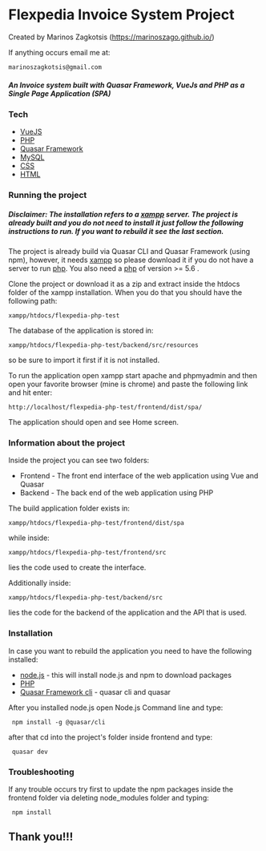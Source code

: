 # Flexpedia Invoice System Project

Created by Marinos Zagkotsis (https://marinoszago.github.io/)

If anything occurs email me at: 

```
marinoszagkotsis@gmail.com
```
##### An Invoice system built with Quasar Framework, VueJs and PHP as a Single Page Application (SPA)

### Tech

* [VueJS] 
* [PHP]
* [Quasar Framework] 
* [MySQL]
* [CSS]
* [HTML]


### Running the project

##### Disclaimer: The installation refers to a [xampp] server. The project is already built and you do not need to install it just follow the following instructions to run. If you want to rebuild it see the last section.

The project is already build via Quasar CLI and Quasar Framework (using npm), however,  it needs [xampp] so please download it if you do not have a server to run [php]. You also need a [php] of version >= 5.6 .

Clone the project or download it as a zip and extract inside the htdocs folder of the xampp installation. When you do that you should have the following path: 

```
xampp/htdocs/flexpedia-php-test
```
The database of the application is stored in:
```
xampp/htdocs/flexpedia-php-test/backend/src/resources
```
so be sure to import it first if it is not installed.

To run the application open xampp start apache and phpmyadmin and then open your favorite browser (mine is chrome) and paste the following link and hit enter: 
```
http://localhost/flexpedia-php-test/frontend/dist/spa/
```
The application should open and see Home screen.

### Information about the project
Inside the project you can see two folders:
* Frontend - The front end interface of the web application using Vue and Quasar
* Backend - The back end of the web application using PHP 

The build application folder exists in: 
```
xampp/htdocs/flexpedia-php-test/frontend/dist/spa
```

while inside: 
```
xampp/htdocs/flexpedia-php-test/frontend/src
```
lies the code used to create the interface. 

Additionally inside: 
```
xampp/htdocs/flexpedia-php-test/backend/src
```
lies the code for the backend of the application and the API that is used.

### Installation
In case you want to rebuild the application you need to have the following installed: 
* [node.js] - this will install node.js and npm to download packages 
* [PHP]
* [Quasar Framework cli] - quasar cli and quasar

After you installed node.js open Node.js Command line and type: 
```
 npm install -g @quasar/cli
```

after that cd into the project's folder inside frontend and type:
```
 quasar dev
```

### Troubleshooting

If any trouble occurs try first to update the npm packages inside the frontend folder via deleting node_modules folder and typing: 
```
 npm install
```


## Thank you!!!

[//]: # (These are reference links used in the body of this note and get stripped out when the markdown processor does its job. There is no need to format nicely because it shouldn't be seen. Thanks SO - http://stackoverflow.com/questions/4823468/store-comments-in-markdown-syntax)


   [marinoszago]: <https://github.com/marinoszago/>
   [git-repo-url]: <https://github.com/marinoszago/flexpedia-php-test>
   [HTML]: <https://en.wikipedia.org/wiki/HTML>
   [CSS]: <https://www.w3.org/Style/CSS/Overview.en.html>
   [MySQL]: <https://www.mysql.com/>
   [Quasar Framework]: <https://quasar.dev/>
   [PHP]: <https://www.php.net/>
   [VueJS]: <https://vuejs.org/>
   [xampp]: <https://www.apachefriends.org/index.html>
   [Quasar Framework cli]: <https://quasar.dev/quasar-cli/installation>
   [node.js]: <https://nodejs.org/en/>
   

